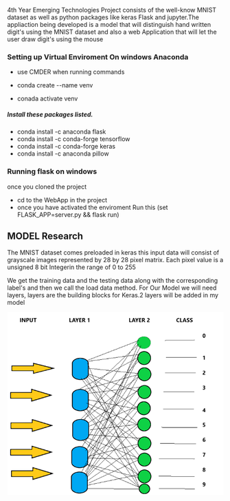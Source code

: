 4th Year Emerging Technologies Project consists of the well-know MNIST dataset as well as python packages like keras Flask and jupyter.The appliaction being developed is a model that will distinguish hand written digit's using the MNIST dataset and also a web Application that will let the user draw digit's using the mouse


### Setting up Virtual Enviroment On windows Anaconda 
* use CMDER when running commands

* conda create --name venv
* conada activate venv
##### Install these packages listed.

* conda install -c anaconda flask
* conda install -c conda-forge tensorflow
* conda install -c conda-forge keras
* conda install -c anaconda pillow

### Running flask on windows
once you cloned the project
* cd to the WebApp in the project
* once you have activated the enviroment Run this (set FLASK_APP=server.py && flask run)


## MODEL Research

The MNIST dataset comes preloaded in keras
this input data will consist of grayscale images represented by 28 by 28 pixel matrix.
Each pixel value is a unsigned 8 bit Integerin the range of 0 to 255

We get the training data and the testing data along with the corresponding label's and then we call the load data method.
For Our Model we will need layers, layers are the building blocks for Keras.2 layers will be added in my model

![](images/Layers.png)

